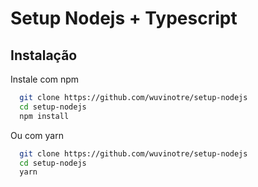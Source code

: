 
# Setup Nodejs + Typescript

## Instalação

Instale com npm

```bash
  git clone https://github.com/wuvinotre/setup-nodejs
  cd setup-nodejs
  npm install
```

Ou com yarn

```bash
  git clone https://github.com/wuvinotre/setup-nodejs
  cd setup-nodejs
  yarn
```

    
